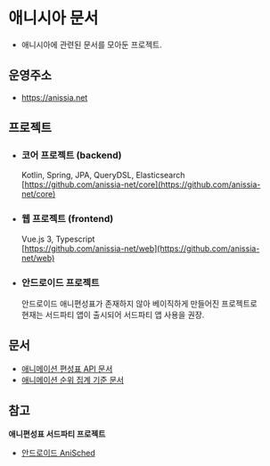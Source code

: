 # 애니시아 문서
- 애니시아에 관련된 문서를 모아둔 프로젝트.

## 운영주소

- https://anissia.net

## 프로젝트

- ### 코어 프로젝트 (backend)
  Kotlin, Spring, JPA, QueryDSL, Elasticsearch\
  [https://github.com/anissia-net/core](https://github.com/anissia-net/core)

- ### 웹 프로젝트 (frontend)
  Vue.js 3, Typescript\
  [https://github.com/anissia-net/web](https://github.com/anissia-net/web)
  
 
- ### 안드로이드 프로젝트
  안드로이드 애니편성표가 존재하지 않아 베이직하게 만들어진 프로젝트로\
  현재는 서드파티 앱이 출시되어 서드파티 앱 사용을 권장.

## 문서
- [애니메이션 편성표 API 문서](api_anime_schdule.md)
- [애니메이션 순위 집계 기준 문서](doc_anime_rank.md)

## 참고
  **애니편성표 서드파티 프로젝트**
  - [안드로이드 AniSched](https://github.com/qkdxorjs1002/AniSched-Android)
